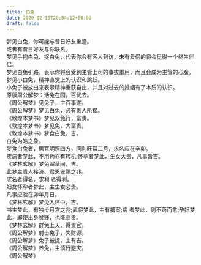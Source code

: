 ```yaml
---
title: 白兔
date: 2020-02-15T20:54:12+08:00
draft: false
---
```


梦见白兔，你可能与昔日好友重逢。<br>
或者有昔日好友与你联系。<br>
梦见手抱白兔、捉白兔，代表你会有客人到访，未有爱侣的将会觅得一个终生伴侣。<br>
梦见白兔引路，表示你将会受到主管上司的事拔重用，而且会成为主管的心腹。<br>
梦见小白兔，精神直觉上的认识和跳跃。<br>
小兔子被放出来表示精神重获自由，并且对过去的婚姻有了本质的认识。<br>
原版周公解梦：活兔在园，百忧去。<br>
《周公解梦》见兔子，主百事遂。<br>
《周公解梦》梦见白兔，必有贵人所接。<br>
《敦煌本梦书》梦见双兔行，富贵。<br>
《敦煌本梦书》梦见兔，大富贵。<br>
《敦煌本梦书》梦食白兔，吉。<br>
白兔为皓之象。<br>
梦食白兔者，居官明照四方，问利旺常二月，求名应在辛卯。<br>
疾病者梦此，不用药亦有转机;怀孕者梦此，生女大贵，凡事皆吉。<br>
《梦林玄解》梦兔眠草间，吉。<br>
此梦主贵人接济、君恩宠赐之兆。<br>
求名者得名，求利 者得利。<br>
妇女怀孕者梦此，主生女必贵。<br>
凡事应验在卯年月日。<br>
《梦林玄解》梦兔入怀中，吉。<br>
书生梦此，有独步月宫之兆;武将梦此，主有搏案;病 者梦此，则不药而愈;孕妇梦此，即使出身贫贱，也能高贵。<br>
《梦林玄解》群兔上天，得贵官。<br>
《周公解梦》射击兔子，失财源。<br>
《周公解梦》兔子被捉，主有吉。<br>
《周公解梦》养兔，主慎行避灾。<br>
《周公解梦》